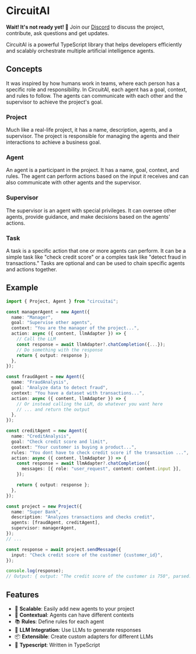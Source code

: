 # CircuitAI

**Wait! It's not ready yet! 🚧**
Join our [Discord](https://discord.gg/ABrXedeeV6) to discuss the project, contribute, ask questions and get updates.

CircuitAI is a powerful TypeScript library that helps developers efficiently and scalably orchestrate multiple artificial intelligence agents.

## Concepts

It was inspired by how humans work in teams, where each person has a specific role and responsibility. In CircuitAI, each agent has a goal, context, and rules to follow. The agents can communicate with each other and the supervisor to achieve the project's goal.

### Project

Much like a real-life project, it has a name, description, agents, and a supervisor. The project is responsible for managing the agents and their interactions to achieve a business goal.

### Agent

An agent is a participant in the project. It has a name, goal, context, and rules. The agent can perform actions based on the input it receives and can also communicate with other agents and the supervisor.

### Supervisor

The supervisor is an agent with special privileges. It can oversee other agents, provide guidance, and make decisions based on the agents' actions.

### Task

A task is a specific action that one or more agents can perform. It can be a simple task like "check credit score" or a complex task like "detect fraud in transactions." Tasks are optional and can be used to chain specific agents and actions together.

## Example

```typescript
import { Project, Agent } from "circuitai";

const managerAgent = new Agent({
  name: "Manager",
  goal: "Supervise other agents",
  context: "You are the manager of the project...",
  action: async ({ content, llmAdapter }) => {
    // Call the LLM
    const response = await llmAdapter?.chatCompletion({...});
    // Do something with the response
    return { output: response };
  },
});

const fraudAgent = new Agent({
  name: "FraudAnalysis",
  goal: "Analyze data to detect fraud",
  context: "You have a dataset with transactions...",
  action: async ({ content, llmAdapter }) => {
    // Or instead calling the LLM, do whatever you want here
    // ... and return the output
  },
});

const creditAgent = new Agent({
  name: "CreditAnalysis",
  goal: "Check credit score and limit",
  context: "Your customer is buying a product...",
  rules: "You dont have to check credit score if the transaction ...",
  action: async ({ content, llmAdapter }) => {
    const response = await llmAdapter?.chatCompletion({
      messages: [{ role: "user_request", content: content.input }],
    });

    return { output: response };
  },
});

const project = new Project({
  name: "Super Bank",
  description: "Analyzes transactions and checks credit",
  agents: [fraudAgent, creditAgent],
  supervisor: managerAgent,
});
// ...

const response = await project.sendMessage({
  input: "Check credit score of the customer {customer_id}",
});

console.log(response);
// Output: { output: "The credit score of the customer is 750", parsed: 750 }
```

## Features

- 🚀 **Scalable**: Easily add new agents to your project
- 🧠 **Contextual**: Agents can have different contexts
- 📚 **Rules**: Define rules for each agent
- 🤖 **LLM Integration**: Use LLMs to generate responses
- 📦 **Extensible**: Create custom adapters for different LLMs
- 📝 **Typescript**: Written in TypeScript
